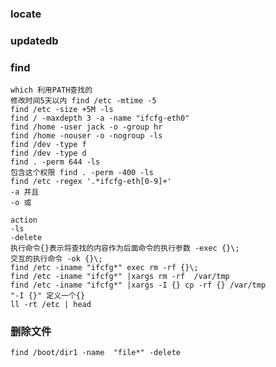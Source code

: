 ### locate

### updatedb

### find

    which 利用PATH查找的
    修改时间5天以内 find /etc -mtime -5 
    find /etc -size +5M -ls
    find / -maxdepth 3 -a -name "ifcfg-eth0"
    find /home -user jack -o -group hr
    find /home -nouser -o -nogroup -ls
    find /dev -type f
    find /dev -type d
    find . -perm 644 -ls
    包含这个权限 find . -perm -400 -ls
    find /etc -regex '.*ifcfg-eth[0-9]+'
    -a 并且
    -o 或
    
    action
    -ls
    -delete
    执行命令{}表示将查找的内容作为后面命令的执行参数 -exec {}\;
    交互的执行命令 -ok {}\;
    find /etc -iname "ifcfg*" exec rm -rf {}\;
    find /etc -iname "ifcfg*" |xargs rm -rf  /var/tmp 
    find /etc -iname "ifcfg*" |xargs -I {} cp -rf {} /var/tmp
    "-I {}" 定义一个{}
    ll -rt /etc | head



### 删除文件

    find /boot/dir1 -name  "file*" -delete